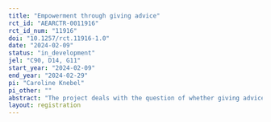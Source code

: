 ```yaml
---
title: "Empowerment through giving advice"
rct_id: "AEARCTR-0011916"
rct_id_num: "11916"
doi: "10.1257/rct.11916-1.0"
date: "2024-02-09"
status: "in_development"
jel: "C90, D14, G11"
start_year: "2024-02-09"
end_year: "2024-02-29"
pi: "Caroline Knebel"
pi_other: ""
abstract: "The project deals with the question of whether giving advice on a tool that simulates financial investments can strengthen people's confidence in their own financial decision-making abilities. The particular focus is on women. The project is funded by the Joachim Herz Foundation. "
layout: registration
---
```


